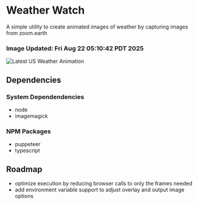# Weather Watch

A simple utility to create animated images of weather by capturing images from zoom.earth

### Image Updated: Fri Aug 22 05:10:42 PDT 2025

![Latest US Weather Animation](animations/2025-08-22.webp)

## Dependencies
### System Dependendencies
* node
* imagemagick
### NPM Packages
* puppeteer
* typescript

## Roadmap
* optimize execution by reducing browser calls to only the frames needed
* add environment variable support to adjust overlay and output image options

